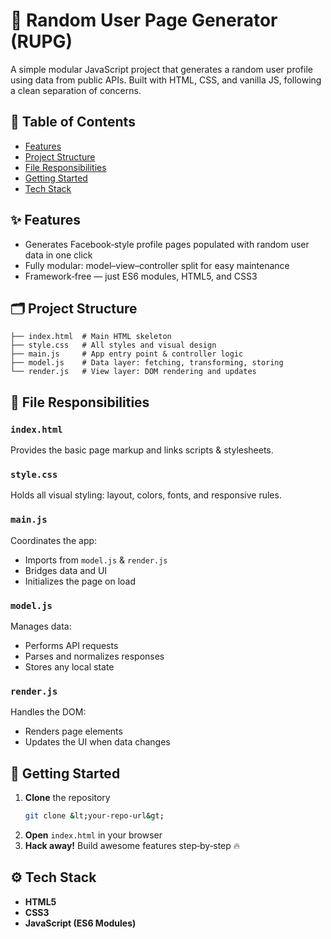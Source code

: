 # 📄 Random User Page Generator (RUPG)

A simple modular JavaScript project that generates a random user profile using data from public APIs. Built with HTML, CSS, and vanilla JS, following a clean separation of concerns.

## 📑 Table of Contents

- [Features](#features)
- [Project Structure](#project-structure)
- [File Responsibilities](#file-responsibilities)
- [Getting Started](#getting-started)
- [Tech Stack](#tech-stack)

## ✨ Features

- Generates Facebook‑style profile pages populated with random user data in one click
- Fully modular: model–view–controller split for easy maintenance
- Framework‑free — just ES6 modules, HTML5, and CSS3

## 🗂 Project Structure

```text
├── index.html  # Main HTML skeleton
├── style.css   # All styles and visual design
├── main.js     # App entry point & controller logic
├── model.js    # Data layer: fetching, transforming, storing
└── render.js   # View layer: DOM rendering and updates
```

## 📄 File Responsibilities

### `index.html`

Provides the basic page markup and links scripts & stylesheets.

### `style.css`

Holds all visual styling: layout, colors, fonts, and responsive rules.

### `main.js`

Coordinates the app:

- Imports from `model.js` & `render.js`
- Bridges data and UI
- Initializes the page on load

### `model.js`

Manages data:

- Performs API requests
- Parses and normalizes responses
- Stores any local state

### `render.js`

Handles the DOM:

- Renders page elements
- Updates the UI when data changes

## 🚀 Getting Started

1. **Clone** the repository
   ```bash
   git clone &lt;your-repo-url&gt;
   ```
2. **Open** `index.html` in your browser
3. **Hack away!** Build awesome features step‑by‑step 🔥

## ⚙️ Tech Stack

- **HTML5**
- **CSS3**
- **JavaScript (ES6 Modules)**
